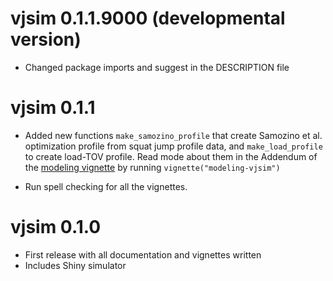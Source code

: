 # vjsim 0.1.1.9000 (developmental version)

* Changed package imports and suggest in the DESCRIPTION file

# vjsim 0.1.1

* Added new functions `make_samozino_profile` that create Samozino et al. optimization profile from squat jump profile data, and `make_load_profile` to create load-TOV profile. Read mode about them in the Addendum of the [modeling vignette](https://mladenjovanovic.github.io/vjsim/articles/modeling-vjsim.html) by running `vignette("modeling-vjsim")`

* Run spell checking for all the vignettes. 

# vjsim 0.1.0

* First release with all documentation and vignettes written
* Includes Shiny simulator
